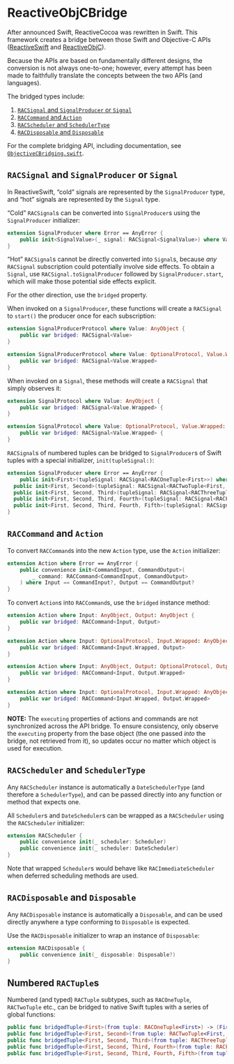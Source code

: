 # ReactiveObjCBridge

After announced Swift, ReactiveCocoa was rewritten in Swift. This framework
creates a bridge between those Swift and Objective-C APIs ([ReactiveSwift][]
and [ReactiveObjC][]).

Because the APIs are based on fundamentally different designs, the conversion is
not always one-to-one; however, every attempt has been made to faithfully
translate the concepts between the two APIs (and languages).

The bridged types include:

 1. [`RACSignal` and `SignalProducer` or `Signal`](#racsignal-and-signalproducer-or-signal)
 1. [`RACCommand` and `Action`](#raccommand-and-action)
 1. [`RACScheduler` and `SchedulerType`](#racscheduler-and-schedulertype)
 1. [`RACDisposable` and `Disposable`](#racdisposable-and-disposable)

For the complete bridging API, including documentation, see [`ObjectiveCBridging.swift`][ObjectiveCBridging].

## `RACSignal` and `SignalProducer` or `Signal`

In ReactiveSwift, “cold” signals are represented by the `SignalProducer` type,
and “hot” signals are represented by the `Signal` type.

“Cold” `RACSignal`s can be converted into `SignalProducer`s using the
`SignalProducer` initializer:

```swift
extension SignalProducer where Error == AnyError {
	public init<SignalValue>(_ signal: RACSignal<SignalValue>) where Value == SignalValue?
}
```

“Hot” `RACSignal`s cannot be directly converted into `Signal`s, because _any_
`RACSignal` subscription could potentially involve side effects. To obtain a
`Signal`, use `RACSignal.toSignalProducer` followed by `SignalProducer.start`,
which will make those potential side effects explicit.

For the other direction, use the `bridged` property.

When invoked on a `SignalProducer`, these functions will create a `RACSignal` to
 `start()` the producer once for each subscription:

```swift
extension SignalProducerProtocol where Value: AnyObject {
	public var bridged: RACSignal<Value>
}

extension SignalProducerProtocol where Value: OptionalProtocol, Value.Wrapped: AnyObject {
	public var bridged: RACSignal<Value.Wrapped>
}

```

When invoked on a `Signal`, these methods will create a `RACSignal` that simply
observes it:

```swift
extension SignalProtocol where Value: AnyObject {
    public var bridged: RACSignal<Value.Wrapped> {
}

extension SignalProtocol where Value: OptionalProtocol, Value.Wrapped: AnyObject {
    public var bridged: RACSignal<Value.Wrapped> {
}
```

`RACSignal`s of numbered tuples can be bridged to `SignalProducer`s of Swift
tuples with a special initializer, `init(tupleSignal:)`:

```swift
extension SignalProducer where Error == AnyError {
	public init<First>(tupleSignal: RACSignal<RACOneTuple<First>>) where Value == First?
  public init<First, Second>(tupleSignal: RACSignal<RACTwoTuple<First, Second>>) where Value == (First?, Second?)?
  public init<First, Second, Third>(tupleSignal: RACSignal<RACThreeTuple<First, Second, Third>>) where Value == (First?, Second?, Third?)?
  public init<First, Second, Third, Fourth>(tupleSignal: RACSignal<RACFourTuple<First, Second, Third, Fourth>>) where Value == (First?, Second?, Third?, Fourth?)?
  public init<First, Second, Third, Fourth, Fifth>(tupleSignal: RACSignal<RACFiveTuple<First, Second, Third, Fourth, Fifth>>) where Value == (First?, Second?, Third?, Fourth?, Fifth?)?
}
```

## `RACCommand` and `Action`

To convert `RACCommand`s into the new `Action` type, use the `Action` initializer:

```swift
extension Action where Error == AnyError {
	public convenience init<CommandInput, CommandOutput>(
		_ command: RACCommand<CommandInput, CommandOutput>
	) where Input == CommandInput?, Output == CommandOutput?
}
```

To convert `Action`s into `RACCommand`s, use the `bridged` instance
method:

```swift
extension Action where Input: AnyObject, Output: AnyObject {
	public var bridged: RACCommand<Input, Output>
}

extension Action where Input: OptionalProtocol, Input.Wrapped: AnyObject, Output: AnyObject {
	public var bridged: RACCommand<Input.Wrapped, Output>
}

extension Action where Input: AnyObject, Output: OptionalProtocol, Output.Wrapped: AnyObject {
	public var bridged: RACCommand<Input, Output.Wrapped>
}

extension Action where Input: OptionalProtocol, Input.Wrapped: AnyObject, Output: OptionalProtocol, Output.Wrapped: AnyObject {
	public var bridged: RACCommand<Input.Wrapped, Output.Wrapped>
}
```

**NOTE:** The `executing` properties of actions and commands are not
synchronized across the API bridge. To ensure consistency, only observe the
`executing` property from the base object (the one passed _into_ the bridge, not
retrieved from it), so updates occur no matter which object is used for
execution.

## `RACScheduler` and `SchedulerType`

Any `RACScheduler` instance is automatically a `DateSchedulerType` (and
therefore a `SchedulerType`), and can be passed directly into any function or
method that expects one.

All `Scheduler`s and `DateScheduler`s can be wrapped as a `RACScheduler` using the `RACScheduler` initializer:

```swift
extension RACScheduler {
	public convenience init(_ scheduler: Scheduler)
	public convenience init(_ scheduler: DateScheduler)
}
```

Note that wrapped `Scheduler`s would behave like `RACImmediateScheduler` when deferred
scheduling methods are used.

## `RACDisposable` and `Disposable`

Any `RACDisposable` instance is automatically a `Disposable`, and can be used
 directly anywhere a type conforming to `Disposable` is expected.

Use the `RACDisposable` initializer to wrap an instance of `Disposable`:

```swift
extension RACDisposable {
	public convenience init(_ disposable: Disposable?)
}
```

## Numbered `RACTuple`s

Numbered (and typed) `RACTuple` subtypes, such as `RACOneTuple`, `RACTwoTuple`
etc., can be bridged to native Swift tuples with a series of global functions:

```swift
public func bridgedTuple<First>(from tuple: RACOneTuple<First>) -> (First?)
public func bridgedTuple<First, Second>(from tuple: RACTwoTuple<First, Second>) -> (First?, Second?)
public func bridgedTuple<First, Second, Third>(from tuple: RACThreeTuple<First, Second, Third>) -> (First?, Second?, Third?)
public func bridgedTuple<First, Second, Third, Fourth>(from tuple: RACFourTuple<First, Second, Third, Fourth>) -> (First?, Second?, Third?, Fourth?)
public func bridgedTuple<First, Second, Third, Fourth, Fifth>(from tuple: RACFiveTuple<First, Second, Third, Fourth, Fifth>) -> (First?, Second?, Third?, Fourth?, Fifth?)
```

[ReactiveSwift]: https://github.com/ReactiveCocoa/ReactiveSwift/
[ReactiveObjC]: https://github.com/ReactiveCocoa/ReactiveObjC/
[ObjectiveCBridging]: ReactiveObjCBridge/ObjectiveCBridging.swift
